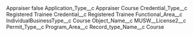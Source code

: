 <?xml version="1.0" encoding="UTF-8"?>
<CustomMetadata xmlns="http://soap.sforce.com/2006/04/metadata" xmlns:xsi="http://www.w3.org/2001/XMLSchema-instance" xmlns:xsd="http://www.w3.org/2001/XMLSchema">
    <label>Appraiser</label>
    <protected>false</protected>
    <values>
        <field>Application_Type__c</field>
        <value xsi:type="xsd:string">Appraiser Course</value>
    </values>
    <values>
        <field>Credential_Type__c</field>
        <value xsi:type="xsd:string">Registered Trainee</value>
    </values>
    <values>
        <field>Credential__c</field>
        <value xsi:type="xsd:string">Registered Trainee</value>
    </values>
    <values>
        <field>Functional_Area__c</field>
        <value xsi:nil="true"/>
    </values>
    <values>
        <field>IndividualBusinessType__c</field>
        <value xsi:type="xsd:string">Course</value>
    </values>
    <values>
        <field>Object_Name__c</field>
        <value xsi:type="xsd:string">MUSW__License2__c</value>
    </values>
    <values>
        <field>Permit_Type__c</field>
        <value xsi:nil="true"/>
    </values>
    <values>
        <field>Program_Area__c</field>
        <value xsi:nil="true"/>
    </values>
    <values>
        <field>Record_type_Name__c</field>
        <value xsi:type="xsd:string">Course</value>
    </values>
</CustomMetadata>
